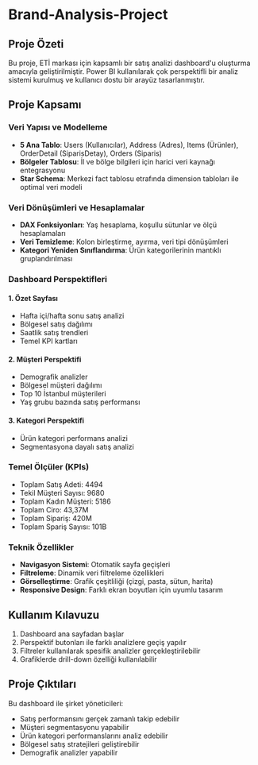 # Brand-Analysis-Project

## Proje Özeti
Bu proje, ETİ markası için kapsamlı bir satış analizi dashboard'u oluşturma amacıyla geliştirilmiştir. Power BI kullanılarak çok perspektifli bir analiz sistemi kurulmuş ve kullanıcı dostu bir arayüz tasarlanmıştır.

## Proje Kapsamı

### Veri Yapısı ve Modelleme
- **5 Ana Tablo**: Users (Kullanıcılar), Address (Adres), Items (Ürünler), OrderDetail (SiparisDetay), Orders (Siparis)
- **Bölgeler Tablosu**: İl ve bölge bilgileri için harici veri kaynağı entegrasyonu
- **Star Schema**: Merkezi fact tablosu etrafında dimension tabloları ile optimal veri modeli

### Veri Dönüşümleri ve Hesaplamalar
- **DAX Fonksiyonları**: Yaş hesaplama, koşullu sütunlar ve ölçü hesaplamaları
- **Veri Temizleme**: Kolon birleştirme, ayırma, veri tipi dönüşümleri
- **Kategori Yeniden Sınıflandırma**: Ürün kategorilerinin mantıklı gruplandırılması

### Dashboard Perspektifleri

#### 1. Özet Sayfası
- Hafta içi/hafta sonu satış analizi
- Bölgesel satış dağılımı
- Saatlik satış trendleri
- Temel KPI kartları

#### 2. Müşteri Perspektifi
- Demografik analizler
- Bölgesel müşteri dağılımı
- Top 10 İstanbul müşterileri
- Yaş grubu bazında satış performansı

#### 3. Kategori Perspektifi
- Ürün kategori performans analizi
- Segmentasyona dayalı satış analizi

### Temel Ölçüler (KPIs)
- Toplam Satış Adeti: 4494
- Tekil Müşteri Sayısı: 9680
- Toplam Kadın Müşteri: 5186
- Toplam Ciro: 43,37M
- Toplam Sipariş: 420M
- Toplam Spariş Sayısı: 101B

### Teknik Özellikler
- **Navigasyon Sistemi**: Otomatik sayfa geçişleri
- **Filtreleme**: Dinamik veri filtreleme özellikleri
- **Görselleştirme**: Grafik çeşitliliği (çizgi, pasta, sütun, harita)
- **Responsive Design**: Farklı ekran boyutları için uyumlu tasarım

## Kullanım Kılavuzu
1. Dashboard ana sayfadan başlar
2. Perspektif butonları ile farklı analizlere geçiş yapılır
3. Filtreler kullanılarak spesifik analizler gerçekleştirilebilir
4. Grafiklerde drill-down özelliği kullanılabilir


## Proje Çıktıları
Bu dashboard ile şirket yöneticileri:
- Satış performansını gerçek zamanlı takip edebilir
- Müşteri segmentasyonu yapabilir
- Ürün kategori performanslarını analiz edebilir
- Bölgesel satış stratejileri geliştirebilir
- Demografik analizler yapabilir
